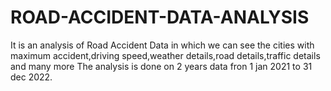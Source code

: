 # ROAD-ACCIDENT-DATA-ANALYSIS
It is an analysis of Road Accident Data in which we can see the cities with maximum accident,driving speed,weather details,road details,traffic details and many more
The analysis is done on 2 years data fron 1 jan 2021 to 31 dec 2022.
